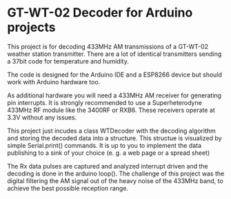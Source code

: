 # GT-WT-02 Decoder for Arduino projects

This project is for decoding 433MHz AM transmissions of a GT-WT-02 weather station transmitter.
There are a lot of identical transmitters sending a 37bit code for temperature and humidity.

The code is designed for the Arduino IDE and a ESP8266 device but should work with Arduino hardware too.

As additional hardware you will need a 433MHz AM receiver for generating pin interrupts.
It is strongly recommended to use a Superheterodyne 433MHz RF module like the 3400RF or RXB6.
These receivers operate at 3.3V without any issues.

This project just incudes a class WTDecoder with the decoding algorithm and storing the decoded
data into a structure. This structue is visualized by simple Serial.print() commands. It is up to
you to implement the data publishing to a sink of your choice (e. g. a web page or a spread sheet)

The Rx data pulses are captured and analyzed interrupt driven and the decoding is done in the arduino loop().
The challenge of this project was the digital filtering the AM signal out of the heavy noise of the 433MHz band,
to achieve the best possible reception range.

